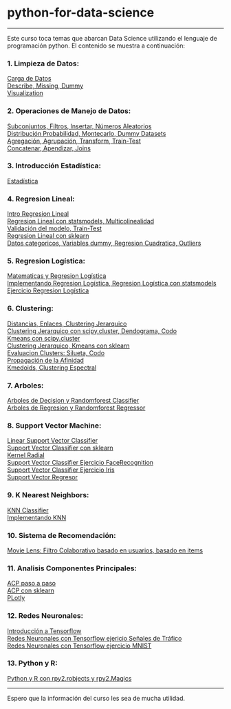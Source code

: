 # python-for-data-science

******************************************************************************************************************************************
Este curso toca temas que abarcan Data Science utilizando el lenguaje de programación python. El contenido se muestra a continuación:

### 1. Limpieza de Datos:
[Carga de Datos](https://github.com/MQH15/python-for-data-science/blob/master/T1_1_Data_Cleaning_CargadeDatos.ipynb)\
[Describe, Missing, Dummy](https://github.com/MQH15/python-for-data-science/blob/master/T1_2_Data_Cleaning_AnalisisdeDatos.ipynb)\
[Visualization](https://github.com/MQH15/python-for-data-science/blob/master/T1_3_Data_Cleaning_Plots.ipynb)

### 2. Operaciones de Manejo de Datos:
[Subconjuntos, Filtros, Insertar, Números Aleatorios](https://github.com/MQH15/python-for-data-science/blob/master/T2_1_Data_Cleaning_Wrangling.ipynb)\
[Distribución Probabilidad, Montecarlo, Dummy Datasets](https://github.com/MQH15/python-for-data-science/blob/master/T2_2_Data_Cleaning_DistProbabilidad.ipynb)\
[Agregación, Agrupación, Transform, Train-Test](https://github.com/MQH15/python-for-data-science/blob/master/T2_3_Data_Cleaning_AgrupacionDatos.ipynb)\
[Concatenar, Apendizar, Joins](https://github.com/MQH15/python-for-data-science/blob/master/T2_4_Data_Cleaning_Concat_Datos.ipynb)

### 3. Introducción Estadística:
[Estadística](https://github.com/MQH15/python-for-data-science/blob/master/T3_1_Statistics.ipynb)

### 4. Regresion Lineal:
[Intro Regresion Lineal](https://github.com/MQH15/python-for-data-science/blob/master/T4_1_Linear_Regression_DatosFicticios.ipynb)\
[Regresion Lineal con statsmodels, Multicolinealidad](https://github.com/MQH15/python-for-data-science/blob/master/T4_2_Linear_Regression_RegresionLinealStatsModel.ipynb)\
[Validación del modelo, Train-Test](https://github.com/MQH15/python-for-data-science/blob/master/T4_3_Linear_Regression_ValidacionModelo.ipynb)\
[Regresion Lineal con sklearn ](https://github.com/MQH15/python-for-data-science/blob/master/T4_4_Linear_Regression_ScikitLearn.ipynb)\
[Datos categoricos, Variables dummy, Regresion Cuadratica, Outliers](https://github.com/MQH15/python-for-data-science/blob/master/T4_5_Linear_Regression_ProblemasRegresionLineal.ipynb)

### 5. Regresion Logística:
[Matematicas y Regresion Logística](https://github.com/MQH15/python-for-data-science/blob/master/T5_1_Logistic_Regression_Matematicas.ipynb)\
[Implementando Regresion Logística, Regresion Logística con statsmodels](https://github.com/MQH15/python-for-data-science/blob/master/T5_2_Logistic_Regression_Implementacion.ipynb)\
[Ejercicio Regresion Logística](https://github.com/MQH15/python-for-data-science/blob/master/T5_3_Logistic_Regression_ImplemPython.ipynb)

### 6. Clustering:
[Distancias, Enlaces, Clustering Jerarquico](https://github.com/MQH15/python-for-data-science/blob/master/T6_1_Clustering_Distancias.ipynb)\
[Clustering Jerarquico con scipy.cluster, Dendograma, Codo](https://github.com/MQH15/python-for-data-science/blob/master/T6_2_Clustering_Jerarquico.ipynb)\
[Kmeans con scipy.cluster](https://github.com/MQH15/python-for-data-science/blob/master/T6_3_Clustering_Kmeans.ipynb)\
[Clustering Jerarquico, Kmeans con sklearn](https://github.com/MQH15/python-for-data-science/blob/master/T6_4_Clustering_Completo.ipynb)\
[Evaluacion Clusters: Silueta, Codo](https://github.com/MQH15/python-for-data-science/blob/master/T6_5_Clustering_CodoSilueta.ipynb)\
[Propagación de la Afinidad](https://github.com/MQH15/python-for-data-science/blob/master/T6_6_Clustering_PropagacAfinidad.ipynb)\
[Kmedoids, Clustering Espectral](https://github.com/MQH15/python-for-data-science/blob/master/T6_7_Clustering_Kmedoids.ipynb)

### 7. Arboles:
[Arboles de Decision y Randomforest Classifier](https://github.com/MQH15/python-for-data-science/blob/master/T7_1_Trees_ArbolesDecision.ipynb)\
[Arboles de Regresion y Randomforest Regressor](https://github.com/MQH15/python-for-data-science/blob/master/T7_2_Trees_ArbolesRegresion.ipynb)

### 8. Support Vector Machine:
[Linear Support Vector Classifier](https://github.com/MQH15/python-for-data-science/blob/master/T8_1_svm_LinearSVC.ipynb)\
[Support Vector Classifier con sklearn](https://github.com/MQH15/python-for-data-science/blob/master/T8_2_svm_Model.ipynb)\
[Kernel Radial](https://github.com/MQH15/python-for-data-science/blob/master/T8_3_svm_Kernels.ipynb)\
[Support Vector Classifier Ejercicio FaceRecognition](https://github.com/MQH15/python-for-data-science/blob/master/T8_4_svm_FaceRecognition.ipynb)\
[Support Vector Classifier Ejercicio Iris](https://github.com/MQH15/python-for-data-science/blob/master/T8_5_svm_ClasifIris.ipynb)\
[Support Vector Regresor](https://github.com/MQH15/python-for-data-science/blob/master/T8_6_svm_Regresion.ipynb)

### 9. K Nearest Neighbors:
[KNN Classifier](https://github.com/MQH15/python-for-data-science/blob/master/T9_1_Knn.ipynb)\
[Implementando KNN](https://github.com/MQH15/python-for-data-science/blob/master/T9_2_KnnImplementacion.ipynb)

### 10. Sistema de Recomendación:
[Movie Lens: Filtro Colaborativo basado en usuarios, basado en items](https://github.com/MQH15/python-for-data-science/blob/master/T10_1_SistemaRecomendacion.ipynb)

### 11. Analisis Componentes Principales:
[ACP paso a paso](https://github.com/MQH15/python-for-data-science/blob/master/T11_1_AnalisisComponentesPrincipales.ipynb)\
[ACP con sklearn](https://github.com/MQH15/python-for-data-science/blob/master/T11_2_AnalisisComponentesPrincipalesSklearn.ipynb)\
[PLotly](https://github.com/MQH15/python-for-data-science/blob/master/T11_3_AnalisisComponentesPrincipalesPlotly.ipynb)

### 12. Redes Neuronales:
[Introducción a Tensorflow](https://github.com/MQH15/python-for-data-science/blob/master/T12_1_RedesNeuronales_Tensorflow.ipynb)\
[Redes Neuronales con Tensorflow ejericio Señales de Tráfico](https://github.com/MQH15/python-for-data-science/blob/master/T12_2_RedesNeuronales_SenalesTrafico.ipynb)\
[Redes Neuronales con Tensorflow ejercicio MNIST](https://github.com/MQH15/python-for-data-science/blob/master/T12_3_RedesNeuronales_ReconocimientoTexto.ipynb)

### 13. Python y R:
[Python y R con rpy2.robjects y rpy2.Magics](https://github.com/MQH15/python-for-data-science/blob/master/T13_1_Python_R.ipynb)

******************************************************************************************************************************************
Espero que la información del curso les sea de mucha utilidad.
